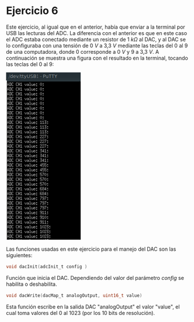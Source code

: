 # Ejercicio 6

Este ejercicio, al igual que en el anterior, había que enviar a la terminal por USB las lecturas del ADC. La diferencia con el anterior es que en este caso el ADC estaba conectado mediante un resistor de 1 $k \Omega$ al DAC, y al DAC se lo configuraba con una tensión de 0 $V$ a 3,3 $V$ mediante las teclas del 0 al 9 de una computadora, donde 0 corresponde a 0 $V$ y 9 a 3,3 $V$. A continuación se muestra una figura con el resultado en la terminal, tocando las teclas del 0 al 9:

![Figura ADC-DAC por terminal](Ej6Terminal.png)

Las funciones usadas en este ejercicio para el manejo del DAC son las siguientes:


```c
void dacInit(adcInit_t config )

```
Función que inicia el DAC. Dependiendo del valor del parámetro *config* se habilita o deshabilita.

```c
void dacWrite(dacMap_t analogOutput, uint16_t value)
```

Esta función escribe en la salida DAC "analogOutput" el valor "value", el cual toma valores del 0 al 1023 (por los 10 bits de resolución).